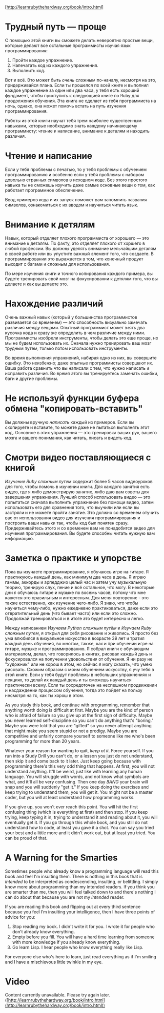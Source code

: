 [http://learnrubythehardway.org/book/intro.html]
# Трудный путь — проще
С помощью этой книги вы сможете делать невероятно простые вещи, которые делают все остальные программисты изучая язык программирования:

1. Пройти каждое упражнение.
2. Напечатать код из каждого упражнения.
3. Выполнить код.

Вот и всё. Это может быть *очень* сложным по-началу, несмотря на это, придерживайся плана. Если ты прошелся по всей книге и выполнил каждое упражнение за один или два часа, у тебя есть хороший фундамент, чтобы приступить к следующией книге по Ruby для продолжения обучения. Эта книга не сделает из тебя программиста на ночь, однако, она может помочь встать на путь изучения программирования.

Работы из этой книги научат тебя трем наиболее существенным навыками, которые необходимо знать каждому начинающему программисту: чтение и написание, внимание к деталям и находить различия.

# Чтение и написание
Если у тебя проблемы с печатью, то у тебя проблемы с обучением программированию и особенно если у тебя проблемы с набором довольно странных символов в исходном коде. Без этого простого навыка ты не сможешь изучить даже самые основные вещи о том, как работает программное обеспечение.

Ввод примеров кода и их запуск поможет вам запомнить названия символов, ознакомиться с их вводом и научиться читать язык.

# Внимание к детялям
Навык, который отделяет плохого программиста от хорошего — это внимание к деталям. По факту, это отделяет плохого от хоршего в любой профессии. Вы должны уделять внимание мельчайшим деталям в своей работе или вы упустите важный элемент того, что создаете. В программировании это выражается в том, что конечный продукт выходит с багами и сложным для использования.

По мере изучения книги и точного копирования каждого примера, вы будете тренировать свой мозг на фокусировании к детялям того, что вы делаете и как вы делаете это.

# Нахождение различий
Очень важный навык (который у большинства программистов развивается со временем) — это способность визуально замечать различия между вещами. Опытный программист может взять два кусочка кода и сразу же определить в чем различие между ними. Программисты изобрели инструменты, чтобы делать это еще проще, но мы не будем использовать их. Сначала нужно тренировать ваш мозг трудным путем, только потом использовать инструменты.

Во время выполнения упражнений, набирая одно из них, вы совершите ошибку. Это неизбежно; даже опытные программисты совершают их. Ваша работа сравнить что вы написали с тем, что нужно написать и исправить различия. Во время этого вы тренируетесь замечать ошибки, баги и другие проблемы.

# Не используй функции буфера обмена "копировать-вставить"
Вы должны вручную *написать* каждый из примеров. Если вы скопируете и вставите, то можете даже не пытаться выполнять этот код. Основное в этих упражнения — это тренировка ваших рук, вашего мозга и вашего понимания, как читать, писать и видеть код.

# Смотри видео поставляющиеся с книгой
*Изучение Ruby сложным путем* содержит более 5 часов видеоуроков для того, чтобы помочь в изучении книги. Для каждого занятия есть видео, где я либо демонстрирую занятие, либо даю вам советы для завершения упражнения.
Лучший способ использовать видео — это попытаться сначала выполнить упражнение без помощи видео, затем использовать его для сравнения того, что выучили или если вы застряли и не можете пройти занятие.
Это должно со временем отучить вас от использования видео для изучения программирования и построить ваши навыки так, чтобы код был понятен сразу. Придерживайтесь этого и со временем вам не понадобится видео для изучения программирования. Вы будете способны читать нужную вам информацию.

# Заметка о практике и упорстве
Пока вы изучаете программирование, я обучаюсь игре на гитаре. Я практикуюсь каждый день, как минимум два часа в день. Я играю гаммы, аккорды и арпедджио целый час и затем учу музыкальную теорию, тренирую слух, пение и всё остальное, что могу. В некоторые дни я обучаюсь гитаре и музыке по восемь часов, потому что мне кажется это правильным и интересным. Для меня повторение - это также естественно, как изучение чего-либо. Я знаю, что чтобы научиться чему-либо, нужно ежедневно практиковаться, даже если это отвратительный день (что бывает часто) или если это сложно. Продолжай тренироваться и в итоге это будет интересно и легко.

Между написанием *Изучаем Python сложным путём* и *Изучаем Ruby сложным путем*, я открыл для себя рисование и живопись. Я просто без ума влюбился в визуальное искусство в возрасте 39 лет и тратил каждый день обучения, во многом, также, как и при обучении игре на гитаре, музыке и программированию. Я собрал книги с обучающим материалом, делал, что говорилось в книгах, рисовал каждый день и фокусировался на получении удовольствия от обучения. Я ни разу не "художник" или не хорош в этом, но сейчас я могу сказать, что умею рисовать. Схожим образом с моим обучением искусству, я учу тебя в этой книге. Если у тебя будут проблемы в небольших упражнениях и лекциях, то делай их каждый день и ты сможешь научиться практически всему. Если ты сосредоточен на неспешном продвижении и насдаждении процессом обучения, тогда это пойдет на пользу несмотря на то, как ты хорош в этом.



As you study this book, and continue with programming, remember that anything worth doing is difficult at first. Maybe you are the kind of person who is afraid of failure so you give up at the first sign of difficulty. Maybe you never learned self-discipline so you can't do anything that's "boring." Maybe you were told that you are "gifted" so you never attempt anything that might make you seem stupid or not a prodigy. Maybe you are competitive and unfairly compare yourself to someone like me who's been programming for more than 20 years.

Whatever your reason for wanting to quit, *keep at it*. Force yourself. If you run into a Study Drill you can't do, or a lesson you just do not understand, then skip it and come back to it later. Just keep going because with programming there's this very odd thing that happens. At first, you will not understand anything. It'll be weird, just like with learning any human language. You will struggle with words, and not know what symbols are what, and it'll all be very confusing. Then one day *BANG* your brain will snap and you will suddenly "get it." If you keep doing the exercises and keep trying to understand them, you will get it. You might not be a master coder, but you will at least understand how programming works.

If you give up, you won't ever reach this point. You will hit the first confusing thing (which is everything at first) and then stop. If you keep trying, keep typing it in, trying to understand it and reading about it, you will eventually get it. If you go through this whole book, and you still do not understand how to code, at least you gave it a shot. You can say you tried your best and a little more and it didn't work out, but at least you tried. You can be proud of that.

# A Warning for the Smarties
Sometimes people who already know a programming language will read this book and feel I'm insulting them. There is nothing in this book that is *intended* to be interpreted as condescending, insulting, or belittling. I simply know more about programming than my intended readers. If you think you are smarter than me, then you will feel talked down to and there's nothing I can do about that because you are not my *intended* reader.

If you are reading this book and flipping out at every third sentence because you feel I'm insulting your intelligence, then I have three points of advice for you:

1. Stop reading my book. I didn't write it for you. I wrote it for people who don't already know everything.
2. Empty before you fill. You will have a hard time learning from someone with more knowledge if you already know everything.
3. Go learn Lisp. I hear people who know everything really like Lisp.

For everyone else who's here to learn, just read everything as if I'm smiling and I have a mischievous little twinkle in my eye.

# Video
Content currently unavailable. Please try again later. ([http://learnrubythehardway.org/book/intro.html](http://learnrubythehardway.org/book/intro.html))
